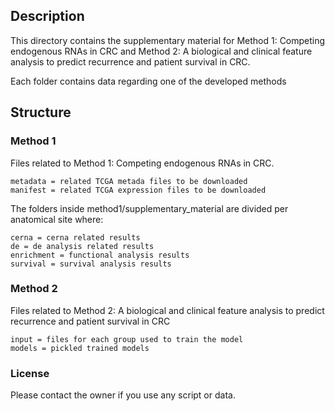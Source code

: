 ## Description

This directory contains the supplementary material for Method 1: Competing endogenous RNAs in CRC
and Method 2: A biological and clinical feature analysis to predict recurrence and patient survival in CRC.

Each folder contains data regarding one of the developed methods


## Structure

### Method 1

Files related to Method 1: Competing endogenous RNAs in CRC.

```
metadata = related TCGA metada files to be downloaded
manifest = related TCGA expression files to be downloaded
```

The folders inside method1/supplementary_material are divided per anatomical site where:
```
cerna = cerna related results
de = de analysis related results
enrichment = functional analysis results
survival = survival analysis results
```

### Method 2

Files related to Method 2: A biological and clinical feature analysis to predict recurrence and patient survival in CRC

```
input = files for each group used to train the model
models = pickled trained models 
```

### License

Please contact the owner if you use any script or data.